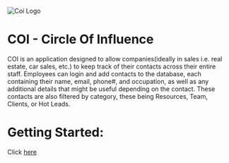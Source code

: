 ![Coi Logo](https://mail.google.com/mail/u/0?ui=2&ik=6b0636c399&attid=0.1&permmsgid=msg-a:r-362610345175765074&th=1947bf5894e3d5b6&view=fimg&fur=ip&permmsgid=msg-a:r-362610345175765074&sz=s0-l75-ft&attbid=ANGjdJ99ayevAfrB3MilSod1nnO7uzhKPgG8syS1TNHFmlk1NR58uGK_gqRTEzl6O0nPFPNOoRJYzdevi3YxtIA9rzhmrldnV9yV3s-zuiAWU1-PN1lLBCYV70aGjT0&disp=emb&realattid=ii_m62voytl0&zw)

# COI - Circle Of Influence

COI is an application designed to allow companies(ideally in sales i.e. real estate, car sales, etc.) to keep track of their contacts across their entire staff. Employees can login and add contacts to the database, each containing their name, email, phone#, and occupation, as well as any additional details that might be useful depending on the contact. These contacts are also filtered by category, these being Resources, Team, Clients, or Hot Leads.

# Getting Started:

Click [here]()
